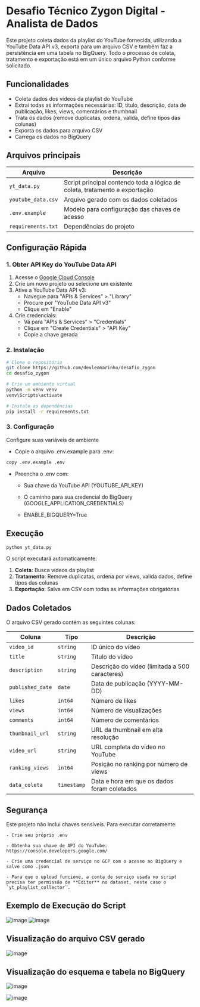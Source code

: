 # Desafio Técnico Zygon Digital - Analista de Dados 

Este projeto coleta dados da playlist do YouTube fornecida, utilizando a YouTube Data API v3, exporta para um arquivo CSV e também faz a persistência em uma tabela no BigQuery. Todo o processo de coleta, tratamento e exportação está em um único arquivo Python conforme solicitado.

## Funcionalidades

- Coleta dados dos vídeos da playlist do YouTube
- Extrai todas as informações necessárias: ID, título, descrição, data de publicação, likes, views, comentários e thumbnail
- Trata os dados (remove duplicatas, ordena, valida, define tipos das colunas)
- Exporta os dados para arquivo CSV
- Carrega os dados no BigQuery

## Arquivos principais

| Arquivo | Descrição |
|--------|-----------|
| `yt_data.py` | Script principal contendo toda a lógica de coleta, tratamento e exportação |
| `youtube_data.csv` | Arquivo gerado com os dados coletados |
| `.env.example` | Modelo para configuração das chaves de acesso |
| `requirements.txt` | Dependências do projeto |

## Configuração Rápida

### 1. Obter API Key do YouTube Data API

1. Acesse o [Google Cloud Console](https://console.cloud.google.com/)
2. Crie um novo projeto ou selecione um existente
3. Ative a YouTube Data API v3:
   - Navegue para "APIs & Services" > "Library"
   - Procure por "YouTube Data API v3"
   - Clique em "Enable"
4. Crie credenciais:
   - Vá para "APIs & Services" > "Credentials"
   - Clique em "Create Credentials" > "API Key"
   - Copie a chave gerada

### 2. Instalação

```bash
# Clone o repositório
git clone https://github.com/devleomarinho/desafio_zygon
cd desafio_zygon

# Crie um ambiente virtual
python -m venv venv
venv\Scripts\activate 

# Instale as dependências
pip install -r requirements.txt
```
### 3. Configuração

Configure suas variáveis de ambiente
- Copie o arquivo .env.example para .env:

```bash
copy .env.example .env
```
- Preencha o .env com:

    - Sua chave da YouTube API (YOUTUBE_API_KEY)

    - O caminho para sua credencial do BigQuery (GOOGLE_APPLICATION_CREDENTIALS)

    - ENABLE_BIGQUERY=True 

## Execução

```bash
python yt_data.py
```

O script executará automaticamente:
1. **Coleta**: Busca vídeos da playlist
2. **Tratamento**: Remove duplicatas, ordena por views, valida dados, define tipos das colunas
3. **Exportação**: Salva em CSV com todas as informações obrigatórias

## Dados Coletados

O arquivo CSV gerado contém as seguintes colunas:

| Coluna           | Tipo            | Descrição                                      |
|------------------|------------------|-----------------------------------------------|
| `video_id`       | `string`         | ID único do vídeo                             |
| `title`          | `string`         | Título do vídeo                               |
| `description`    | `string`         | Descrição do vídeo (limitada a 500 caracteres)|
| `published_date` | `date`           | Data de publicação (YYYY-MM-DD)               |
| `likes`          | `int64`          | Número de likes                               |
| `views`          | `int64`          | Número de visualizações                       |
| `comments`       | `int64`          | Número de comentários                         |
| `thumbnail_url`  | `string`         | URL da thumbnail em alta resolução            |
| `video_url`      | `string`         | URL completa do vídeo no YouTube              |
| `ranking_views`  | `int64`          | Posição no ranking por número de views        |
| `data_coleta`    | `timestamp`      | Data e hora em que os dados foram coletados   |


## Segurança

Este projeto não inclui chaves sensíveis. Para executar corretamente:

    - Crie seu próprio .env

    - Obtenha sua chave de API do YouTube: https://console.developers.google.com/

    - Crie uma credencial de serviço no GCP com o acesso ao BigQuery e salve como .json

    - Para que o upload funcione, a conta de serviço usada no script precisa ter permissão de **Editor** no dataset, neste caso o `yt_playlist_collector`.


## Exemplo de Execução do Script

![image](https://github.com/user-attachments/assets/561d197d-0edb-4339-a7f9-6910c4bb88f0)
![image](https://github.com/user-attachments/assets/82246ea6-ec9d-406b-851d-ca4ce31c2c2a)

## Visualização do arquivo CSV gerado
![image](https://github.com/user-attachments/assets/3c3924d3-2b9b-4f8b-b86e-889d8fb029f5)

## Visualização do esquema e tabela no BigQuery
![image](https://github.com/user-attachments/assets/dca030f4-b25e-4737-aa19-7788c95b257b)


![image](https://github.com/user-attachments/assets/e0daa13c-ccb2-48a1-83c1-724305801882)










